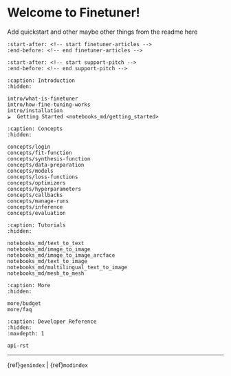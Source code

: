 # Welcome to Finetuner!

Add quickstart and other maybe other things from the readme here

```{include} ../README.md
:start-after: <!-- start finetuner-articles -->
:end-before: <!-- end finetuner-articles -->
```

```{include} ../README.md
:start-after: <!-- start support-pitch -->
:end-before: <!-- end support-pitch -->
```

```{toctree}
:caption: Introduction
:hidden:

intro/what-is-finetuner
intro/how-fine-tuning-works
intro/installation	
⮚  Getting Started <notebooks_md/getting_started>
```

```{toctree}
:caption: Concepts
:hidden:

concepts/login
concepts/fit-function
concepts/synthesis-function
concepts/data-preparation
concepts/models
concepts/loss-functions
concepts/optimizers
concepts/hyperparameters
concepts/callbacks
concepts/manage-runs
concepts/inference
concepts/evaluation
```



```{toctree}
:caption: Tutorials
:hidden:

notebooks_md/text_to_text
notebooks_md/image_to_image
notebooks_md/image_to_image_arcface
notebooks_md/text_to_image
notebooks_md/multilingual_text_to_image
notebooks_md/mesh_to_mesh
```

```{toctree}
:caption: More
:hidden:

more/budget
more/faq
```

```{toctree}
:caption: Developer Reference
:hidden:
:maxdepth: 1

api-rst
```

---
{ref}`genindex` | {ref}`modindex`
